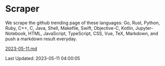 # Scraper

We scrape the github trending page of these languages: Go, Rust, Python, Ruby, C++, C, Java, Shell, Makefile, Swift, Objective-C, Kotlin, Jupyter-Notebook, HTML, JavaScript, TypeScript, CSS, Vue, TeX, Markdown, and push a markdown result everyday.

[2023-05-11.md](https://github.com/yangwenmai/github-trending-backup/blob/master/2023-05-11.md)

Last Updated: 2023-05-11 04:00:05